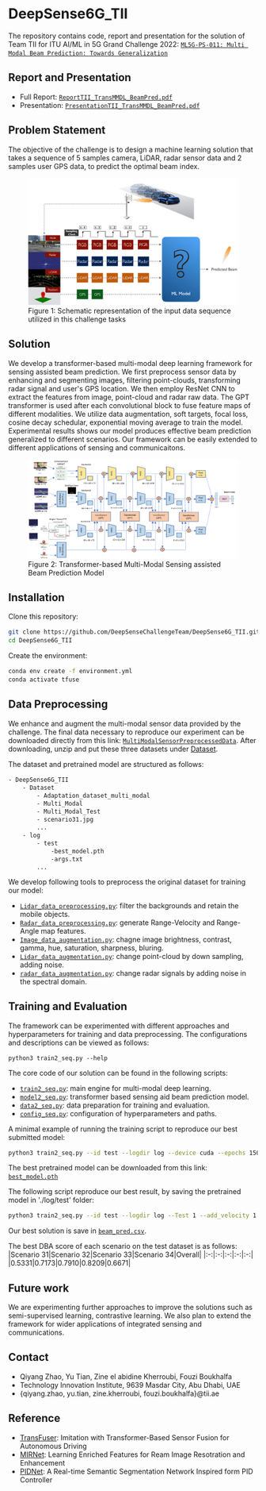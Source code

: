 # DeepSense6G_TII
The repository contains code, report and presentation for the solution of Team TII for ITU AI/ML in 5G Grand Challenge 2022: [`ML5G-PS-011: Multi Modal Beam Prediction: Towards Generalization`](https://deepsense6g.net/multi-modal-beam-prediction-challenge/)
## Report and Presentation
* Full Report: [`ReportTII_TransMMDL_BeamPred.pdf`](./Documents/ReportTII_TransMMDL_BeamPred.pdf)
* Presentation: [`PresentationTII_TransMMDL_BeamPred.pdf`](./Documents/PresentationTII_TransMMDL_BeamPred.pdf)


## Problem Statement
The objective of the challenge is to design a machine learning solution that takes a sequence of 5 samples camera, LiDAR, radar sensor data and 2 samples user GPS data, to predict the optimal beam index. 

<figure>
  <img
  src="/Materials/prob_state-copy-4.png"
  alt="The beautiful MDN logo.">
  <figcaption>Figure 1: Schematic representation of the input data sequence utilized in this challenge tasks</figcaption>
</figure>

## Solution  
We develop a transformer-based multi-modal deep learning framework for sensing assisted beam prediction. We first preprocess sensor data by enhancing and segmenting images, filtering point-clouds, transforming radar signal and user's GPS location. We then employ ResNet CNN to extract the features from image, point-cloud and radar raw data. The GPT transformer is used after each convolutional block to fuse feature maps of different modalities. We utilize data augmentation, soft targets, focal loss, cosine decay schedular, exponential moving average to train the model. Experimental results shows our model produces effective beam prediction generalized to different scenarios. Our framework can be easily extended to different applications of sensing and communicaitons. 
<figure>
  <img
  src="/Materials/transfuser.png"
  alt="The beautiful MDN logo.">
  <figcaption>Figure 2: Transformer-based Multi-Modal Sensing assisted Beam Prediction Model</figcaption>
</figure>

## Installation
Clone this repository:
```sh
git clone https://github.com/DeepSenseChallengeTeam/DeepSense6G_TII.git
cd DeepSense6G_TII
```
Create the environment:
```sh
conda env create -f environment.yml 
conda activate tfuse 
```

## Data Preprocessing
We enhance and augment the multi-modal sensor data provided by the challenge. The final data necessary to reproduce our experiment can be downloaded directly from this link: [`MultiModalSensorPreprocessedData`](https://drive.google.com/drive/folders/1zvOOJpGodEnjqvAiAeXkzOdjWmz1semF?usp=sharing). After downloading, unzip and put these three datasets under [Dataset](./Dataset/).

The dataset and pretrained model are structured as follows:
```
- DeepSense6G_TII
    - Dataset
        - Adaptation_dataset_multi_modal
        - Multi_Modal
        - Multi_Modal_Test
        - scenario31.jpg
        ...
    - log
        - test
            -best_model.pth
            -args.txt
        ...
```

We develop following tools to preprocess the original dataset for training our model: 

* [`Lidar_data_preprocessing.py`](./Data_Preprocessing/Lidar_data_preprocessing.py): filter the backgrounds and retain the mobile objects.
* [`Radar_data_preprocessing.py`](./Data_Preprocessing/Radar_data_preprocessing.py): generate Range-Velocity and Range-Angle map features.
* [`Image_data_augmentation.py`](./Data_Augmentation/Image_data_augmentation.py): chagne image brightness, contrast, gamma, hue, saturation, sharpness, bluring. 
* [`Lidar_data_augmentation.py`](./Data_Augmentation/Lidar_data_augmentation.py): change point-cloud by down sampling, adding noise. 
* [`radar_data_augmentation.py`](./Data_Augmentation/radar_data_augmentation.py): change radar signals by adding noise in the spectral domain.

## Training and Evaluation
The framework can be experimented with different approaches and hyperparameters for training and data preprocessing. The configurations and descriptions can be viewed as follows:
```
python3 train2_seq.py --help
```
The core code of our solution can be found in the following scripts:

* [`train2_seq.py`](./train2_seq.py): main engine for multi-modal deep learning.
* [`model2_seq.py`](./model2_seq.py): transformer based sensing aid beam prediction model.
* [`data2_seq.py`](./data2_seq.py): data preparation for training and evaluation.
* [`config_seq.py`](./config_seq.py): configuration of hyperparameters and paths.

A minimal example of running the training script to reproduce our best submitted model: 
```sh
python3 train2_seq.py --id test --logdir log --device cuda --epochs 150 --lr 1e-4 --batch_size 12 --add_velocity 1 --add_mask 0 --enhanced 1 --filtered 0 --loss focal --scheduler 1 --load_previous_best 0 --temp_coef 1 --train_adapt_together 1 --finetune 0 --Test 0 --augmentation 1 --angle_norm 1 --custom_FoV_lidar 1 --add_seg 0 --ema 1 --flip 0
```
The best pretrained model can be downloaded from this link: [`best_model.pth`](https://tiiuae-my.sharepoint.com/:u:/g/personal/yu_tian_tii_ae/ESWmKoHeKsxJorYTr6MxgjQBlCXrRQoSrgLDxs7ljxEr_g?e=bPrCgS) 

The following script reproduce our best result, by saving the pretrained model in './log/test' folder:
```sh
python3 train2_seq.py --id test --logdir log --Test 1 --add_velocity 1 --add_mask 0 --enhanced 1 --filtered 0 --angle_norm 1 --custom_FoV_lidar 1 --add_seg 0
```
Our best solution is save in [`beam_pred.csv`](./beam_pred.csv).

The best DBA score of each scenario on the test dataset is as follows:
|Scenario 31|Scenario 32|Scenario 33|Scenario 34|Overall|
|:-:|:-:|:-:|:-:|:-:|
|0.5331|0.7173|0.7910|0.8209|0.6671|


## Future work
We are experimenting further approaches to improve the solutions such as semi-supervised learning, contrastive learning. We also plan to extend the framework for wider applications of integrated sensing and communications. 

## Contact

* Qiyang Zhao, Yu Tian, Zine el abidine Kherroubi, Fouzi Boukhalfa
* Technology Innovation Institute, 9639 Masdar City, Abu Dhabi, UAE
* {qiyang.zhao, yu.tian, zine.kherroubi, fouzi.boukhalfa}@tii.ae

## Reference
* [TransFuser](https://github.com/autonomousvision/transfuser): Imitation with Transformer-Based Sensor Fusion for Autonomous Driving
* [MIRNet](https://github.com/swz30/MIRNet): Learning Enriched Features for Ream Image Resotration and Enhancement
* [PIDNet](https://github.com/XuJiacong/PIDNet): A Real-time Semantic Segmentation Network Inspired form PID Controller
